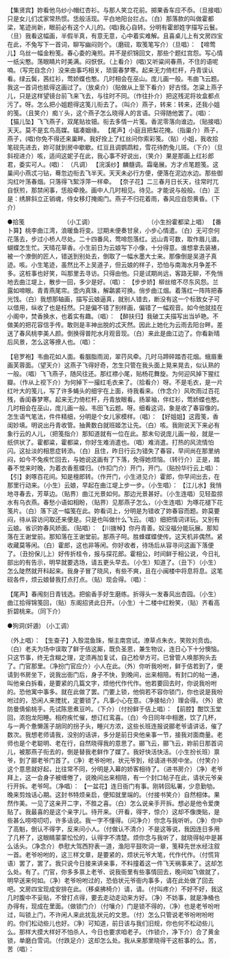 <!-- { "loadSidebar": true } -->
【集贤宾】妳看他乌纱小帽红杏衫。与那人笑立花前。掷果香车应不忝。（旦接唱）只是女儿们忒家常热惯。恁般活现。平白地阳台拦占。（白）那落款的叫做霍都梁，笔迹尚新，眼前必有这个人儿的。(唱)我心自转。分明有霍郎姓字描写云鬟。（旦）我看这幅画，半假半真，有意无意，心中着实难解。且喜桌儿上有文房四宝在此，不兔写下一首词，聊写幽闷则个。（磨砚，取笺笔写介）（旦唱）： 
【啼莺儿】乌丝一幅金粉笺。春心委的淹煎。并不是织锦回文，那些个题红宫怨。写心情一纸尖憨。荡眼睛片时美满。闷恹恹。（上看介）(唱)又听粱间春燕，不住的语呢喃。（写完自念介）没来由事巧相关，琐窗春梦寒。起来无力倚栏杆，丹青误认看。绿云鬓，茜红衫，莺娇蝶也憨。几时相会在巫山。庞儿画一般。韦曲飞云题。我这一首词也抵得这画过了。（放桌介）（贴做从上至下看介）好古怪。怎粱上燕子儿，只是这样望镜台前飞来飞去，与往时不同。（作往扑介）把这残泥将妆盒都点污了。呀。怎么把小姐题得这笺儿衔去了。（叫介）燕子，转来：转来，还我小姐的笺。（且笑介）痴丫头，这个燕子怎么晓得人的言语。只得随他罢了。(唱)： 
【猫儿坠】飞飞燕子，双尾贴妆钿。衔去多情一片笺。香泥零落向谁边。（贴接唱）天天。莫不是玄鸟高媒。辐凑姻缘。 
【尾声】小庭且把梨花掩。（指巢介）燕子，燕子，(唱)你免不得还来巢畔。我好拴上了红丝问你索彩笺。（贴）小姐，我收拾笔砚先进去，妳可就到房中歇歇。红豆且调鹦鹉粒，雪花待酌兔儿斑。（下介）（旦斜视进介）咳，适间这妮子在此，我心事不好说出，（笑介）果是那画上红衫郎君，委实可人。(唱)： 
（凡调） 
【浣溪纱】麟髓调。霜毫展。方才点笔题笺。这巢间小燕忒刁钻，蓦忽边衔去飞半天。天天未必行方便，便落在泥边水边。那些御沟红叶荡春烟。只落得飞絮浮萍一样牵。 
【奈子花】二三春月日长天，往常时兀自恹煎，那禁闲事，恁般牵挽。画中人几时相见。待见。才能说与般般。（白）正是：绣屏斜立正销魂，侍女移灯掩阁门。燕子不归花着雨，春风应自怨黄昏。（下介） 

●拾笺　　　　　　　（小工调）　　 
　　　　　　　 
（小生扮霍都梁上唱） 
【番卜算】桃李曲江湾，浪暖鱼将变。愆期未便奏甘泉，小步心情遣。（白）无可奈何花落去，步过小桥人尽处。二十四番风，莺啼怨落红。远山青可数，取作眉儿谱。蝴蝶怎生忙。天晴花草香。小生前日为云娘写下小像，十分得意。谁想拿去装裱，被一个潦倒的匠人，错送到别处去，倒取了一幅水墨大士来。那像倒是吴道子真迹。咳。小生笔迹，虽然比不上吴道子，但云娘的样子，恐怕与南海水月争差不多。这桩事也好笑，叫那里去寻访。只得由他。只是试期尚远，客路无聊，不免悄地去曲江堤上，散步一回，多少是好。（唱）： 
【步步娇】柳丝绾不尽东风怨。兰露如啼眼。青青燕尾帘。壶内真珠，解鹴裘可换。俏步曲江烟。着落红一阵阵把春光饯。（白）我想那轴画，描写云娘逼真，就别人错去，断没有这一个标致女子可以借用，纵收了也是枉然。只是偏不错了别样画，偏错了一幅观音。如今他就挂在小阁中，焚香换水，也着实有趣。（唱）： 
【醉扶归】我破工夫描写出当垆艳。不做美的把花容信手传。敢则是丰神出脱的忒天然。因此上她化为云雨去阳台畔。差送了春风桃李美人颜。倒换得普陀水月观音现。（白）来此是曲江边了。你看新晴后风景，怎么这等撩人也。（唱）： 

【皂罗袍】韦曲花如人面。看胭脂雨润，翠荇风牵。几时马蹄碎踏杏花烟。蛾眉重画芙蓉面。（望天介）这燕子飞得好奇，怎生只管在我头面上晃来晃去，似认熟的一般。（唱）飞飞燕子，随风往还。那红襟小尾，贴杨花舞旋。为何迎风掉下猩红瓣。（作从上视下介）为何掉下一撮红毛衣来了。（拾看介）呀。不是毛衣，是一片红叶大的笺儿，写了许多蝇头的细宇在上面，待我看来。（作念介）风吹雨过百花残，香闺春梦寒。起来无力倚栏杆，丹青放眼看。扬翠袖，伴红衫，莺娇蝶也憨。几时相会在巫山，庞儿画一般。韦田飞云题。呀。细看这词，象是收了春容像的。怎生语气笔法，件件精细，分明是个女儿家模样。（唱）： 
【好姐姐】这霞笺，香闺妙填。明说出丹青收管。抽黄数白就班姬怎让先。（白）咳。我刚说天下来必有象行云的人儿，（把笺指介）那知道就有一位在此。那末句说庞儿画一般，就是一纸供状了。霍都粱，霍都粱，你好生难消遣也。（唱）难消遣。打热的风流情怕闪。这扯淡的相思症转添。（白）且住，昨日行云为错失了春容，早间尚在那里纳闷，如今不兔疾忙回去，与她说这画有了下落，免得她烦恼。（转行介）正是，踏春不觉来时晚，为着衣香惹蝶归。（作扣门介）开门，开门。（贴扮华行云上唱）： 
【引】剥啄百花间。知是檀郎转。（作开门，小生进见介）霍郎，你早间出去，在那里行动来。（小生）云娘，早起在曲江堤上步一步。（小生唱）： 
【江儿水】我悄地寻春去，芳草边。（贴界）曲江光景如何。那边光景甚好。（小生连唱）见轻盈掠水有乌衣燕。春愁小语如相盼，（贴界）见那燕子怎么，（小生连唱）为啄花褪下花笺片。（白）落下这一幅笺在此。妳看词上，分明是为错收了妳春容而题。妳莫要闷，待从容访问取还来便是。只是也叫做什么飞云。（唱）细把情词详玩。又别有云娘。省识妳春风娇面。（贴唱）： 
【川拨棹】你丹青善。奴没福分能玩展。那知落在王谢堂前。那知落在王谢堂前。那燕子呵。胜蜂媒蝶使传。这天机非偶然。紧收藏莫等闲。（白）霍郎，这也非等闲。你好收者，待场后从容寻问这画下落便了。（丑扮保儿上）好传折桂令，报与探花郎。霍相公，时间鲜于相公说，今日礼部出的有告示，明早就要选场，请五更头早去。（小生）知道了。（丑下）（小生）怎么陡然就开科起来。我身子冒了晓风，有些不爽，且在小闽楼中将息将息。这笔砚各件，烦云娘替我打点打点。（贴）现会得。（唱）： 

【尾声】春闱刻日青钱选。把偷香手好生磨练。折得头一发春风出杏园。（小生）曲江拾得锦笺回，（贴）东阁招贤此日开。（小生）十二楼中红粉笑，（贴）齐看高折碧桃来。（同下介） 

●狗洞(奸遁) （小工调） 

（外上唱）： 
【生查子】入彀混鱼珠，惭主南宫试。潦草点朱衣，笑败刘贲齿。（白）老夫为场中误取了鲜于佶这厮，既负圣恩，兼生物议，连日心下十分懊恼。只这节事，终无含糊之理，定须再加复试，自己检举方可。已曾管人唤那狗头去了。门官那里。（净扮门官应介）小人在此。（外）你听我吩咐，鲜于佶若到了，便请到书房坐下，说我出衙门后，身子不快，到晚间，出来相陪。有封口的帖一通，叫他亲白拆看，是要紧的几篇文字，烦他代作代作。他若要回去时，你说我吩咐的。恐他寓中事多。就在此做了罢。门要上锁，他倘若不容你锁门，你也说是我吩咐过的，恐闲人来搅扰，定要锁了。凡事小心在意。（净接帖介）理会得。（外）欲防曼倩偷桃手。先试陈思煮豆吟。（下介）（付扮鲜于佶上唱）： 
【前腔】酣饮玉堂回，浓抱龙阳睡。相府疾忙催，想订红鸾喜。（白）今日同年中相邀，饮了几杯，与一两个惫懒莲子胡同的拐子头，睡兴方浓，这些长班连报说郦老爷请讲话，催了数次。我想老师请我，没别的话讲，多分是前日央他亲事一节，接我对面商量。老师也是个老聪明、老在行，自然晓得我的意思了。郦飞云，郦飞云，妳前日那首词儿，被那燕子衔去的，倒是替我老鲜作了媒了。我好快活快活。（小生扮长班）禀爷，到了郦老爷门首了。（净）老爷吩咐，状元爷到，经请进书房中坐。（付笑介）这个意思就好起，比往常不同，分明是入幕的娇客相待了。（进书房介）（净）老爷拜上，这一会身子被缠倦了，说晚间出来相陪，有一个封口帖子在此，请状元爷亲行开拆。老爷呵。（净唱）： 
【一盆花】连日衙门有事。刚转回私署，少息勤劬。晚来剪烛话心期。这封书特烦亲启，便知就里端的。（付接书笑介）自然相体。果然作美。一见了这亲开二字，不胜之喜。（白）怎么说亲手开拆。想必是他令爱庚贴了。我最喜的是这个亲字儿。待开来。（开看，得字，惊介）这却不像庚贴，是些甚么唠唠叨叨，许多话说。我一字不懂得。（问净介）你念与我听听。（净）你中了高魁，倒认不得字，反来问小人。（付做认不清介）不是这等说，我因连日多用了几杯了，这眼睛蒙蒙忪忪的，认得字不清楚。烦你念与我听了，就晓得帖中是甚么话头。（净念介）恭慰大驾西狩表一道，渔阳平鼓吹词一章，笺释先世水经注叙一首。老爷吩咐的，这三样文章，是要紧的，烦状元爷大笔，代作代作。（付慌背语）罢了，罢了。我只说今日接来讲亲事，不料撞着这一件飞天祸事来了。这却怎么处。有了。门官，你多多禀上老爷、说我衙里有些事情回去，晚间如飞做就了，明早送来何如。（净）老爷吩咐过的，恐伯状元爷衙内事多，请在此处做了回去吧。文房四宝现成安排在此。（移桌拂椅介）请，请。（付叫疼介）不好不好，我这几时腹中不妥贴，不曾打点得，要去走动走动来方好。（净）不妨事，就是净桶也办得有，现成在里面。（做锁门介）（付嚷介）门是锁不得的，（净）也是老爷吩咐过，叫锁上门，不许闲人来此扰乱状元的文思。（付）怎么只管说老爷吩咐吩咐的。你们松动些儿也好。（净）可知道，前日该与我们旧规，你也何不松动些儿么。那样大摸大样好不怕杀人，今日也要求咱老子。（作锁介，净下介）合了黄金锁，单磨白雪词。（付跌足介）这却怎么处。我从来那里晓得干这桩事的么。苦，苦（唱）： 
